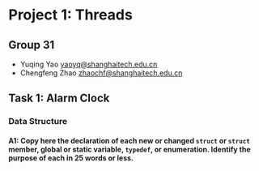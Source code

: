 # Project 1: Threads

## Group 31

- Yuqing Yao yaoyq@shanghaitech.edu.cn
- Chengfeng Zhao zhaochf@shanghaitech.edu.cn

## Task 1: Alarm Clock

### Data Structure

#### A1: Copy here the declaration of each new or changed `struct` or `struct` member, global or static variable, `typedef`, or enumeration.  Identify the purpose of each in 25 words or less.
